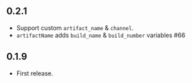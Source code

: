 ## 0.2.1

* Support custom `artifact_name` & `channel`.
* `artifactName` adds `build_name` & `build_number` variables #66

## 0.1.9

- First release.
